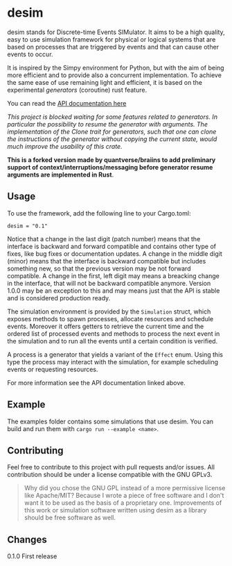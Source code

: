 # desim
desim stands for Discrete-time Events SIMulator.
It aims to be a high quality, easy to use simulation framework for physical or
logical systems that are based on processes that are triggered by events
and that can cause other events to occur.

It is inspired by the Simpy environment for Python,
but with the aim of being more efficient and to provide also a concurrent
implementation.
To achieve the same ease of use remaining light and efficient, it is based on
the experimental _generators_ (coroutine) rust feature.

You can read the [API documentation here](docs.rs/desim)

*This project is blocked waiting for some features related to _generators_.
In particular the possibility to resume the generator with arguments.
The implementation of the Clone trait for generators, such that one can clone
the instructions of the generator without copying the current state, would
much improve the usability of this crate.*

**This is a forked version made by quantverse/braiins to add preliminary support
of context/interruptions/messaging before generator resume arguments are
implemented in Rust**.

## Usage
To use the framework, add the following line to your Cargo.toml:
```
desim = "0.1"
```
Notice that a change in the last digit (patch number) means that the interface
is backward and forward compatible and contains other type of fixes, like bug
fixes or documentation updates.
A change in the middle digit (minor) means that the interface is backward
compatible but includes something new, so that the previous version may be not
forward compatible.
A change in the first, left digit may means a breacking change in the interface,
that will not be backward compatible anymore.
Version 1.0.0 may be an exception to this and may means just that the API is
stable and is considered production ready.

The simulation environment is provided by the `Simulation` struct, which exposes
methods to spawn processes, allocate resources and schedule events.
Moreover it offers getters to retrieve the current time and the ordered list of
processed events and methods to process the next event in the simulation and to
run all the events until a certain condition is verified.

A process is a generator that yields a variant of the `Effect` enum.
Using this type the process may interact with the simulation,
for example scheduling events or requesting resources.

For more information see the API documentation linked above.

## Example
The examples folder contains some simulations that use desim.
You can build and run them with `cargo run --example <name>`.

## Contributing
Feel free to contribute to this project with pull requests and/or issues.
All contribution should be under a license compatible with the GNU GPLv3.

> Why did you chose the GNU GPL instead of a more permissive license like Apache/MIT?
Because I wrote a piece of free software and I don't want it to be used as the
basis of a proprietary one. Improvements of this work or simulation software
written using desim as a library should be free software as well.

## Changes
0.1.0 First release
